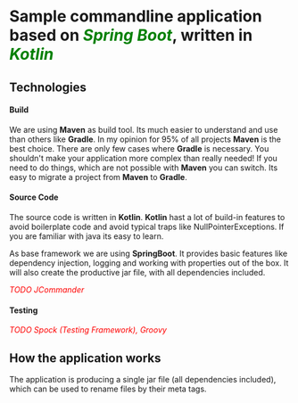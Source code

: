 # Sample commandline application based on <font color="green">_Spring Boot_</font>, written in <font color="green">_Kotlin_</font>

## Technologies
#### Build
We are using **Maven** as build tool. Its much easier to understand and
use than others like **Gradle**. In my opinion for 95% of all projects
**Maven** is the best choice. There are only few cases where **Gradle**
is necessary. You shouldn't make your application more complex than
really needed! If you need to do things, which are not possible with
**Maven** you can switch. Its easy to migrate a project from **Maven**
to **Gradle**.

#### Source Code
The source code is written in **Kotlin**. **Kotlin** hast a lot of
build-in features to avoid boilerplate code and avoid typical traps like
NullPointerExceptions. If you are familiar with java its easy to learn.

As base framework we are using **SpringBoot**. It provides basic
features like dependency injection, logging and working with properties
out of the box. It will also create the productive jar file, with all
dependencies included.

<font color="red">_TODO JCommander_</font>

#### Testing
<font color="red">_TODO Spock (Testing Framework), Groovy_</font>


## How the application works

The application is producing a single jar file (all dependencies
included), which can be used to rename files by their meta tags.